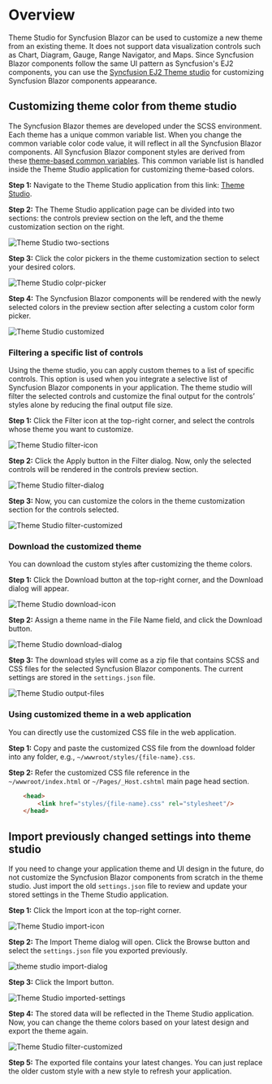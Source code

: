 # Overview

Theme Studio for Syncfusion Blazor can be used to customize a new theme from an existing theme. It does not support data visualization controls such as Chart, Diagram, Gauge, Range Navigator, and Maps. Since Syncfusion Blazor components follow the same UI pattern as Syncfusion's EJ2 components, you can use the [Syncfusion EJ2 Theme studio](https://ej2.syncfusion.com/themestudio/) for customizing Syncfusion Blazor components appearance.

## Customizing theme color from theme studio

The Syncfusion Blazor themes are developed under the SCSS environment. Each theme has a unique common variable list. When you change the common variable color code value, it will reflect in all the Syncfusion Blazor components. All Syncfusion Blazor component styles are derived from these [theme-based common variables](theme#common-variables). This common variable list is handled inside the Theme Studio application for customizing theme-based colors.

**Step 1:** Navigate to the Theme Studio application from this link: [Theme Studio](https://ej2.syncfusion.com/themestudio/).

**Step 2:** The Theme Studio application page can be divided into two sections: the controls preview section on the left, and the theme customization section on the right.

![Theme Studio two-sections](images/two-pane.png)

**Step 3:** Click the color pickers in the theme customization section to select your desired colors.

![Theme Studio colpr-picker](images/colorpicker.png)

**Step 4:** The Syncfusion Blazor components will be rendered with the newly selected colors in the preview section after selecting a custom color form picker.

![Theme Studio customized](images/customized.png)

### Filtering a specific list of controls

Using the theme studio, you can apply custom themes to a list of specific controls. This option is used when you integrate a selective list of Syncfusion Blazor components in your application. The theme studio will filter the selected controls and customize the final output for the controls’ styles alone by reducing the final output file size.

**Step 1:** Click the Filter icon at the top-right corner, and select the controls whose theme you want to customize.

![Theme Studio filter-icon](images/filter-icon.png)

**Step 2:** Click the Apply button in the Filter dialog. Now, only the selected controls will be rendered in the controls preview section.

![Theme Studio filter-dialog](images/filter-dialog.png)

**Step 3:** Now, you can customize the colors in the theme customization section for the controls selected.

![Theme Studio filter-customized](images/filter-customized.png)

### Download the customized theme

You can download the custom styles after customizing the theme colors.

**Step 1:** Click the Download button at the top-right corner, and the Download dialog will appear.

![Theme Studio download-icon](images/download-icon.png)

**Step 2:** Assign a theme name in the File Name field, and click the Download button.

![Theme Studio download-dialog](images/download-dialog.png)

**Step 3:** The download styles will come as a zip file that contains SCSS and CSS files for the selected Syncfusion Blazor components. The current settings are stored in the `settings.json` file.

![Theme Studio output-files](images/output-files.png)

### Using customized theme in a web application

You can directly use the customized CSS file in the web application.

**Step 1:** Copy and paste the customized CSS file from the download folder into any folder, e.g., `~/wwwroot/styles/{file-name}.css`.

**Step 2:** Refer the customized CSS file reference in the `~/wwwroot/index.html` or `~/Pages/_Host.cshtml` main page head section.

```html
    <head>
        <link href="styles/{file-name}.css" rel="stylesheet"/>
    </head>
```

## Import previously changed settings into theme studio

If you need to change your application theme and UI design in the future, do not customize the Syncfusion Blazor components from scratch in the theme studio. Just import the old `settings.json` file to review and update your stored settings in the Theme Studio application.

**Step 1:** Click the Import icon at the top-right corner.

![Theme Studio import-icon](images/import-icon.png)

**Step 2:** The Import Theme dialog will open. Click the Browse button and select the `settings.json` file you exported previously.

![theme studio import-dialog](images/import-dialog.png)

**Step 3:** Click the Import button.

![Theme Studio imported-settings](images/imported-settings.png)

**Step 4:** The stored data will be reflected in the Theme Studio application. Now, you can change the theme colors based on your latest design and export the theme again.

![Theme Studio filter-customized](images/filter-customized.png)

**Step 5:** The exported file contains your latest changes. You can just replace the older custom style with a new style to refresh your application.
